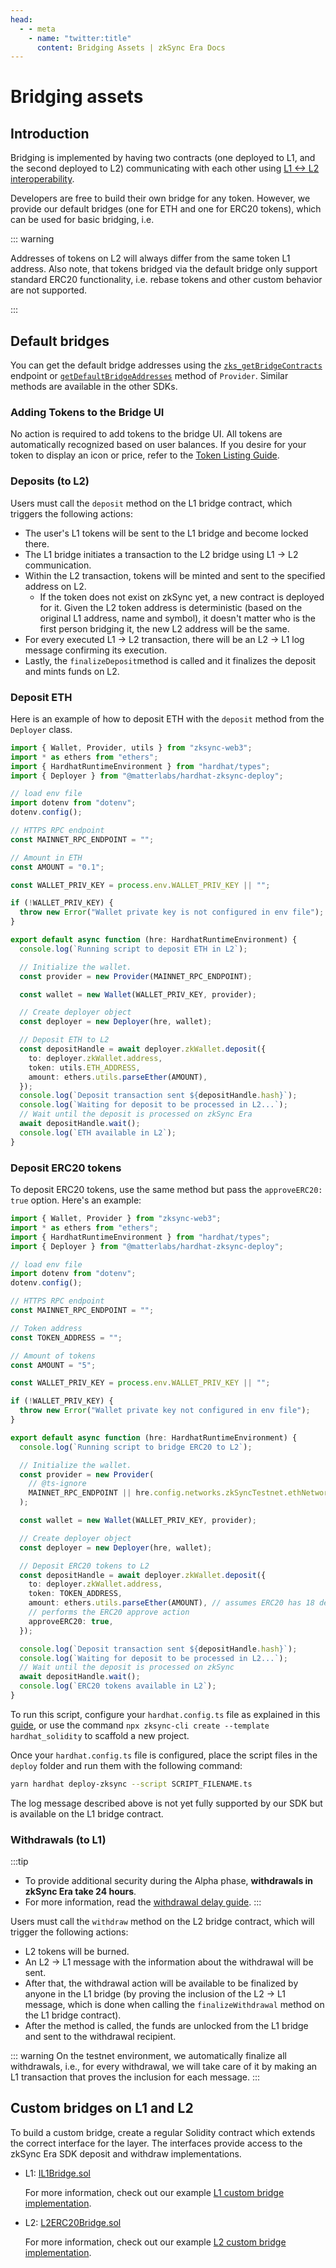 ```yaml
---
head:
  - - meta
    - name: "twitter:title"
      content: Bridging Assets | zkSync Era Docs
---
```


# Bridging assets

## Introduction

Bridging is implemented by having two contracts
(one deployed to L1, and the second deployed to L2)
communicating with each other using [L1 <-> L2 interoperability](./l1-l2-interop.md).

Developers are free to build their own bridge for any token.
However, we provide our default bridges (one for ETH and one for ERC20 tokens), which can be used for basic bridging, i.e. 

::: warning

Addresses of tokens on L2 will always differ from the same token L1 address. Also note, that tokens bridged via the default bridge only support standard ERC20 functionality, i.e. rebase tokens and other custom behavior are not supported.

:::

## Default bridges

You can get the default bridge addresses using the [`zks_getBridgeContracts`](../../api/api.md#zks-getbridgecontracts) endpoint or [`getDefaultBridgeAddresses`](../../api/js/providers.md#getdefaultbridgeaddresses) method of `Provider`. Similar methods are available in the other SDKs.

### Adding Tokens to the Bridge UI

No action is required to add tokens to the bridge UI. All tokens are automatically recognized based on user balances. If you desire for your token to display an icon or price, refer to the [Token Listing Guide](../troubleshooting/faq.md#token-listing).

### Deposits (to L2)

Users must call the `deposit` method on the L1 bridge contract, which triggers the following actions:

- The user's L1 tokens will be sent to the L1 bridge and become locked there.
- The L1 bridge initiates a transaction to the L2 bridge using L1 -> L2 communication.
- Within the L2 transaction, tokens will be minted and sent to the specified address on L2.
  - If the token does not exist on zkSync yet, a new contract is deployed for it. Given the L2 token address is deterministic (based on the original L1 address, name and symbol), it doesn't matter who is the first person bridging it, the new L2 address will be the same.
- For every executed L1 -> L2 transaction, there will be an L2 -> L1 log message confirming its execution.
- Lastly, the `finalizeDeposit`method is called and it finalizes the deposit and mints funds on L2.

### Deposit ETH

Here is an example of how to deposit ETH with the `deposit` method from the `Deployer` class.

```ts
import { Wallet, Provider, utils } from "zksync-web3";
import * as ethers from "ethers";
import { HardhatRuntimeEnvironment } from "hardhat/types";
import { Deployer } from "@matterlabs/hardhat-zksync-deploy";

// load env file
import dotenv from "dotenv";
dotenv.config();

// HTTPS RPC endpoint
const MAINNET_RPC_ENDPOINT = "";

// Amount in ETH
const AMOUNT = "0.1";

const WALLET_PRIV_KEY = process.env.WALLET_PRIV_KEY || "";

if (!WALLET_PRIV_KEY) {
  throw new Error("Wallet private key is not configured in env file");
}

export default async function (hre: HardhatRuntimeEnvironment) {
  console.log(`Running script to deposit ETH in L2`);

  // Initialize the wallet.
  const provider = new Provider(MAINNET_RPC_ENDPOINT);

  const wallet = new Wallet(WALLET_PRIV_KEY, provider);

  // Create deployer object
  const deployer = new Deployer(hre, wallet);

  // Deposit ETH to L2
  const depositHandle = await deployer.zkWallet.deposit({
    to: deployer.zkWallet.address,
    token: utils.ETH_ADDRESS,
    amount: ethers.utils.parseEther(AMOUNT),
  });
  console.log(`Deposit transaction sent ${depositHandle.hash}`);
  console.log(`Waiting for deposit to be processed in L2...`);
  // Wait until the deposit is processed on zkSync Era
  await depositHandle.wait();
  console.log(`ETH available in L2`);
}
```

### Deposit ERC20 tokens

To deposit ERC20 tokens, use the same method but pass the `approveERC20: true` option. Here's an example:

```ts
import { Wallet, Provider } from "zksync-web3";
import * as ethers from "ethers";
import { HardhatRuntimeEnvironment } from "hardhat/types";
import { Deployer } from "@matterlabs/hardhat-zksync-deploy";

// load env file
import dotenv from "dotenv";
dotenv.config();

// HTTPS RPC endpoint
const MAINNET_RPC_ENDPOINT = "";

// Token address
const TOKEN_ADDRESS = "";

// Amount of tokens
const AMOUNT = "5";

const WALLET_PRIV_KEY = process.env.WALLET_PRIV_KEY || "";

if (!WALLET_PRIV_KEY) {
  throw new Error("Wallet private key not configured in env file");
}

export default async function (hre: HardhatRuntimeEnvironment) {
  console.log(`Running script to bridge ERC20 to L2`);

  // Initialize the wallet.
  const provider = new Provider(
    // @ts-ignore
    MAINNET_RPC_ENDPOINT || hre.config.networks.zkSyncTestnet.ethNetwork
  );

  const wallet = new Wallet(WALLET_PRIV_KEY, provider);

  // Create deployer object
  const deployer = new Deployer(hre, wallet);

  // Deposit ERC20 tokens to L2
  const depositHandle = await deployer.zkWallet.deposit({
    to: deployer.zkWallet.address,
    token: TOKEN_ADDRESS,
    amount: ethers.utils.parseEther(AMOUNT), // assumes ERC20 has 18 decimals
    // performs the ERC20 approve action
    approveERC20: true,
  });

  console.log(`Deposit transaction sent ${depositHandle.hash}`);
  console.log(`Waiting for deposit to be processed in L2...`);
  // Wait until the deposit is processed on zkSync
  await depositHandle.wait();
  console.log(`ERC20 tokens available in L2`);
}
```

To run this script, configure your `hardhat.config.ts` file as explained in this [guide](../../tools/hardhat/hardhat-zksync-deploy.md), or use the command `npx zksync-cli create --template hardhat_solidity` to scaffold a new project.

Once your `hardhat.config.ts` file is configured, place the script files in the `deploy` folder and run them with the following command:

```sh
yarn hardhat deploy-zksync --script SCRIPT_FILENAME.ts
```

The log message described above is not yet fully supported by our SDK but is available on the L1 bridge contract.

### Withdrawals (to L1)

:::tip

- To provide additional security during the Alpha phase, **withdrawals in zkSync Era take 24 hours**.
- For more information, read the [withdrawal delay guide](../troubleshooting/withdrawal-delay.md).
  :::

Users must call the `withdraw` method on the L2 bridge contract, which will trigger the following actions:

- L2 tokens will be burned.
- An L2 -> L1 message with the information about the withdrawal will be sent.
- After that, the withdrawal action will be available to be finalized by anyone in the L1 bridge (by proving the inclusion of the L2 -> L1 message, which is done when calling the `finalizeWithdrawal` method on the L1 bridge contract).
- After the method is called, the funds are unlocked from the L1 bridge and sent to the withdrawal recipient.

::: warning
On the testnet environment, we automatically finalize all withdrawals, i.e., for every withdrawal, we will take care of it by making an L1 transaction that proves the inclusion for each message.
:::

## Custom bridges on L1 and L2

To build a custom bridge, create a regular Solidity contract which extends the correct interface for the layer. The interfaces provide access to the zkSync Era SDK deposit and withdraw implementations.

- L1: [IL1Bridge.sol](https://github.com/matter-labs/era-contracts/blob/main/l1-contracts/contracts/bridge/interfaces/IL1Bridge.sol)

  For more information, check out our example [L1 custom bridge implementation](https://github.com/matter-labs/era-contracts/blob/main/l1-contracts/contracts/bridge/L1ERC20Bridge.sol).

- L2: [L2ERC20Bridge.sol](https://github.com/matter-labs/era-contracts/blob/main/l2-contracts/contracts/bridge/L2ERC20Bridge.sol)

  For more information, check out our example [L2 custom bridge implementation](https://github.com/matter-labs/era-contracts/blob/main/l2-contracts/contracts/bridge/L2ERC20Bridge.sol).
